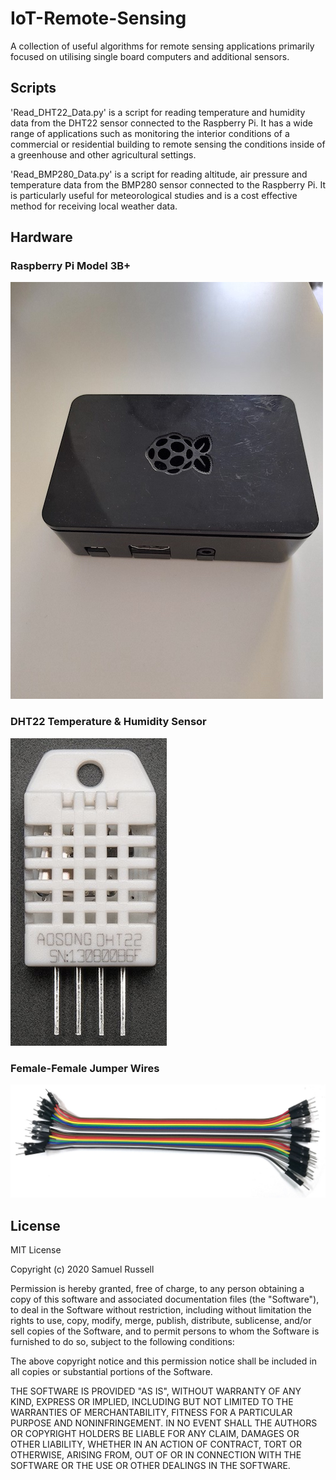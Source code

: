 # IoT-Remote-Sensing
A collection of useful algorithms for remote sensing applications primarily focused on utilising single board computers and additional sensors.

## Scripts
'Read_DHT22_Data.py' is a script for reading temperature and humidity data from the DHT22 sensor connected to the Raspberry Pi. It has a wide range of applications such as monitoring the interior conditions of a commercial or residential building to remote sensing the conditions inside of a greenhouse and other agricultural settings.

'Read_BMP280_Data.py' is a script for reading altitude, air pressure and temperature data from the BMP280 sensor connected to the Raspberry Pi. It is particularly useful for meteorological studies and is a cost effective method for receiving local weather data.

## Hardware
### Raspberry Pi Model 3B+
![](Images/raspberry_pi_3_resized_v3.jpeg)

### DHT22 Temperature & Humidity Sensor
![](Images/DHT22_resized.png)

### Female-Female Jumper Wires
![](Images/Jumper_wires.jpg)

## License
MIT License

Copyright (c) 2020 Samuel Russell

Permission is hereby granted, free of charge, to any person obtaining a copy
of this software and associated documentation files (the "Software"), to deal
in the Software without restriction, including without limitation the rights
to use, copy, modify, merge, publish, distribute, sublicense, and/or sell
copies of the Software, and to permit persons to whom the Software is
furnished to do so, subject to the following conditions:

The above copyright notice and this permission notice shall be included in all
copies or substantial portions of the Software.

THE SOFTWARE IS PROVIDED "AS IS", WITHOUT WARRANTY OF ANY KIND, EXPRESS OR
IMPLIED, INCLUDING BUT NOT LIMITED TO THE WARRANTIES OF MERCHANTABILITY,
FITNESS FOR A PARTICULAR PURPOSE AND NONINFRINGEMENT. IN NO EVENT SHALL THE
AUTHORS OR COPYRIGHT HOLDERS BE LIABLE FOR ANY CLAIM, DAMAGES OR OTHER
LIABILITY, WHETHER IN AN ACTION OF CONTRACT, TORT OR OTHERWISE, ARISING FROM,
OUT OF OR IN CONNECTION WITH THE SOFTWARE OR THE USE OR OTHER DEALINGS IN THE
SOFTWARE.
